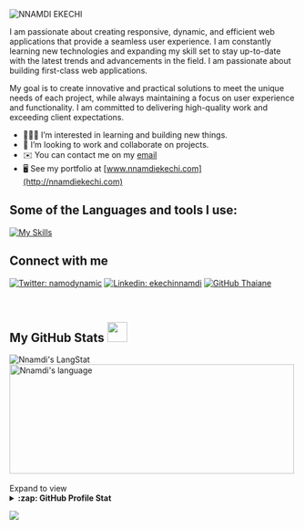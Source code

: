 ![NNAMDI EKECHI](https://github.com/namodynamic/namodynamic/assets/126875351/f7cda4e8-8228-4106-a279-d1d79f11155b)




 I am passionate about creating responsive, dynamic, and efficient web applications that provide a seamless user experience. I am constantly learning new technologies and expanding my skill set to stay up-to-date with the latest trends and advancements in the field. I am passionate about building first-class web applications.

My goal is to create innovative and practical solutions to meet the unique needs of each project, while always maintaining a focus on user experience and functionality. I am committed to delivering high-quality work and exceeding client expectations.
-  👨🏻‍💻   I’m interested in learning and building new things.
-  🤝   I’m looking to work and  collaborate on projects.
-  ✉️    You can contact me on my [email](mailto:ekechinnamdi@gmail.com)
-  🖥️   See my portfolio at [www.nnamdiekechi.com](http://nnamdiekechi.com)


 ## Some of the Languages and tools I use:
[![My Skills](https://skillicons.dev/icons?i=js,html,css,mongodb,express,react,nodejs,nextjs,ts,redux,threejs,tailwind,bootstrap,npm,docker,vite,git,postman,github,vercel,apple,stackoverflow,ai,figma,vscode)](https://skillicons.dev)
          
          

## Connect with me


   [![Twitter: namodynamic](https://img.shields.io/twitter/follow/namodynamic?style=social)](https://twitter.com/namodynamic)
[![Linkedin: ekechinnamdi](https://img.shields.io/badge/-Nnamdi%20Ekechi-blue?style=flat-square&logo=Linkedin&logoColor=white&link=https://www.linkedin.com/in/ekechinnamdi/)](https://www.linkedin.com/in/ekechinnamdi/)
[![GitHub Thaiane](https://img.shields.io/github/followers/namodynamic?label=follow&style=social)](https://github.com/namodynamic)
  <!--- <p> 
   <a href="https://linkedin.com/in/ekechinnamdi"><img src="https://img.shields.io/badge/-Nnamdi%20Ekechi%20-blue?style=plastic&amp;labelColor=blue&amp;logo=LinkedIn&amp;link=https://linkedin.com/in/ekechinnamdi" alt="LinkedIn Badge"></a> 
       <a href="https://twitter.com/namodynamic
/"><img src="https://img.shields.io/badge/-Nnamdi Ekechi-informational?style=plastic&amp;labelColor=informational&amp;logo=Twitter&amp;link=https://twitter.com/namodynamic" alt="Twitter Badge"></a>
   </p> --->

<br/>


<!---<p>
    
 [![Top Langs](https://github-readme-stats.vercel.app/api/top-langs/?username=namodynamic&layout=pie&langs_count=10)](https://github.com/namodynamic/github-readme-stats) 
[![namodynamic's GitHub stats-Dark](https://github-readme-stats.vercel.app/api?username=namodynamic&show_icons=true&line_height=22&theme=dark#gh-dark-mode-only)](https://github.com/namodynamic/github-readme-stats#gh-dark-mode-only)
[![namodynamic's GitHub stats-Light](https://github-readme-stats.vercel.app/api?username=namodynamic&show_icons=true&line_height=22&theme=default#gh-light-mode-only)](https://github.com/namodynamic/github-readme-stats#gh-light-mode-only)
</p> --->
 
  <!-- GitHub section -->

 ##  My GitHub Stats <img src = "https://i.pinimg.com/originals/65/c4/f4/65c4f452571be1261e9c623f7da488ac.gif" width = 35px> 
 
 <div>
   <img align="center" src="https://github-readme-streak-stats.herokuapp.com/?user=namodynamic" alt="Nnamdi's LangStat" />
  <img align="center" src="https://github-readme-stats.vercel.app/api/top-langs?username=namodynamic&langs_count=10&show_icons=true&locale=en&layout=compact&theme=light" alt="Nnamdi's language" height="192px"  width="500px"/>
</div>
<br/>
Expand to view
<details>
  <summary><b>:zap: GitHub Profile Stat</b></summary>
  <img src="https://github-readme-stats.anuraghazra1.vercel.app/api?username=namodynamic&show_icons=true" />
</details>

<!-- GitHub section: END -->

![](https://komarev.com/ghpvc/?username=namodynamic&label=PROFILE+VIEWS&color=blueviolet)




<!---
namodynamic/namodynamic is a ✨ special ✨ repository because its `README.md` (this file) appears on your GitHub profile.
You can click the Preview link to take a look at your changes.
--->
